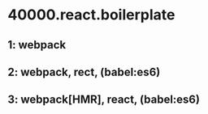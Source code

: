 # 40000.react.boilerplate

## 1: webpack
## 2: webpack, rect, (babel:es6)
## 3: webpack[HMR], react, (babel:es6)
